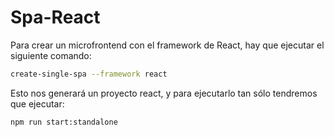 
# Spa-React
Para crear un microfrontend con el framework de React, hay que ejecutar el siguiente comando:

```bash
create-single-spa --framework react
```

Esto  nos generará un proyecto react, y para ejecutarlo tan sólo tendremos que ejecutar: 

```bash
npm run start:standalone
```